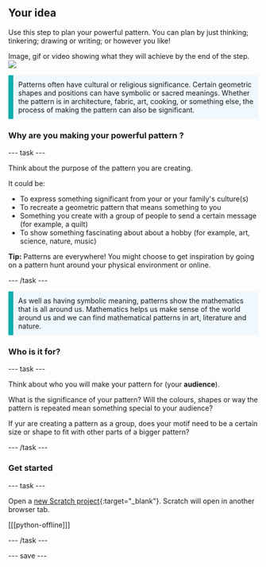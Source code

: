 ## Your idea

Use this step to plan your powerful pattern. You can plan by just thinking; tinkering; drawing or writing; or however you like! 

Image, gif or video showing what they will achieve by the end of the step. ![](images/image.png)

<p style="border-left: solid; border-width:10px; border-color: #0faeb0; background-color: aliceblue; padding: 10px;">Patterns often have cultural or religious significance. Certain geometric shapes and positions can have symbolic or sacred meanings. Whether the pattern is in architecture, fabric, art, cooking, or something else, the process of making the pattern can also be significant.</p>

### Why are you making your powerful pattern ?

--- task ---

Think about the purpose of the pattern you are creating.

It could be:
- To express something significant from your or your family's culture(s)
- To recreate a geometric pattern that means something to you
- Something you create with a group of people to send a certain message (for example, a quilt)
- To show something fascinating about about a hobby (for example, art, science, nature, music)

**Tip:** Patterns are everywhere! You might choose to get inspiration by going on a pattern hunt around your physical environment or online. 

--- /task ---

<p style="border-left: solid; border-width:10px; border-color: #0faeb0; background-color: aliceblue; padding: 10px;">As well as having symbolic meaning, patterns show the mathematics that is all around us. Mathematics helps us make sense of the world around us and we can find mathematical patterns in art, literature and nature. </p>

### Who is it for?

--- task ---

Think about who you will make your pattern for (your **audience**).

What is the significance of your pattern? Will the colours, shapes or way the pattern is repeated mean something special to your audience? 

If yur are creating a pattern as a group, does your motif need to be a certain size or shape to fit with other parts of a bigger pattern? 

--- /task ---

### Get started


--- task ---

Open a [new Scratch project](http://rpf.io/scratch-new){:target="_blank"}. Scratch will open in another browser tab.

[[[python-offline]]]

--- /task ---

--- save ---
